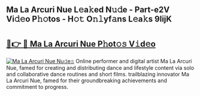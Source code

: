 ## Ma La Arcuri Nue L𝚎a𝚔ed N𝚞𝚍e - Part-e2V Vi𝚍𝚎o P𝚑𝚘tos - H𝚘𝚝 O𝚗𝚕yf𝚊ns L𝚎a𝚔s 9lijK

# <h2><a href="http://kf62f4.oniu.top/?m=Ma+La+Arcuri+Nue">🔗👉 🔴 Ma La Arcuri Nue P𝚑ot𝚘𝚜 V𝚒d𝚎o</a></h2>

[![Ma La Arcuri Nue Nu𝚍e𝚜](https://i.imgur.com/0qMVB7G.gif)](http://kf62f4.oniu.top/?m=Ma+La+Arcuri+Nue)
Online performer and digital artist Ma La Arcuri Nue, famed for creating and distributing dance and lifestyle content via solo and collaborative dance routines and short films. trailblazing innovator Ma La Arcuri Nue, famed for their groundbreaking achievements and commitment to progress.  
